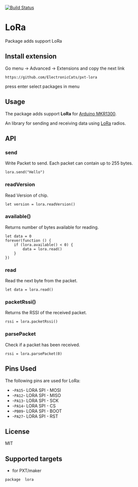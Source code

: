 [![Build Status](https://travis-ci.org/ElectronicCats/pxt-lora.svg?branch=master)](https://travis-ci.org/ElectronicCats/pxt-lora) 

# LoRa

Package adds support LoRa

## Install extension

Go menu -> Advanced -> Extensions and copy the next link

```
https://github.com/ElectronicCats/pxt-lora
```
press enter select packages in menu

## Usage

The package adds support **LoRa** for [Arduino MKR1300](https://store.arduino.cc/usa/mkr-wan-1300).
 
An library for sending and receiving data using [LoRa](https://www.semtech.com/technology/lora) radios.

## API


### send

Write Packet to send. Each packet can contain up to 255 bytes.

```block
lora.send("Hello")
```

### readVersion
Read Version of chip.

```block
let version = lora.readVersion()
```

### available()
Returns number of bytes available for reading.

```block
let data = 0
forever(function () {
    if (lora.available() < 0) {
        data = lora.read()
    }
})
```

### read 
Read the next byte from the packet.

```block
let data = lora.read()
```

### packetRssi() 
Returns the RSSI of the received packet. 

```block
rssi = lora.packetRssi()
```

### parsePacket 
Check if a packet has been received.  

```block
rssi = lora.parsePacket(0)
```

## Pins Used 

The following pins are used for LoRa:  

*  -``PA15``- LORA SPI - MOSI
*  -``PA12``- LORA SPI - MISO
*  -``PA13``- LORA SPI - SCK
*  -``PA14``- LORA SPI - CS
*  -``PB09``- LORA SPI - BOOT
*  -``PA27``- LORA SPI - RST

## License

MIT

## Supported targets

* for PXT/maker

```
package  lora
```

